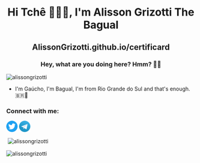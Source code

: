 <h1 align="center">Hi Tchê 🙋🏻‍♂️, I'm Alisson Grizotti The Bagual</h1>
<h2 align="center">AlissonGrizotti.github.io/certificard</h2>
<h3 align="center">Hey, what are you doing here? Hmm? 😬😬</h3>

<p align="left"> <img src="https://komarev.com/ghpvc/?username=alissongrizotti&color=blue&style=flat&label=PROFILE+VIEWS" alt="alissongrizotti" /> </p>

- I'm Gaúcho, I'm Bagual, I'm from Rio Grande do Sul and that's enough. 🇧🇷🧉

<h3 align="left">Connect with me:</h3>
<p align="left">
<a href="https://twitter.com/bagualisson" target="blank"><img align="center" src="https://github.com/AlissonGrizotti/AlissonGrizotti/blob/main/twitter-icone.png" alt="bagualisson" height="30" width="30" /></a>
<a href="https://t.me/Bagualisson" target="blank"><img align="center" src="https://github.com/AlissonGrizotti/AlissonGrizotti/blob/main/telegram-icone-icon.png" alt="bagualisson" height="30" width="30" /></a>
</p>

<p>&nbsp;<img align="center" src="https://github-readme-stats.vercel.app/api?username=AlissonGrizotti&theme=gotham&show_icons=true" alt="alissongrizotti" /></p>

<p><img align="center" src="https://github-readme-streak-stats.herokuapp.com?user=AlissonGrizotti&theme=dark-smoky&ring=229C67&fire=229C67&sideNums=32E698&currStreakNum=32E698&sideLabels=229C67)](https://git.io/streak-stats" alt="alissongrizotti" /></p>



